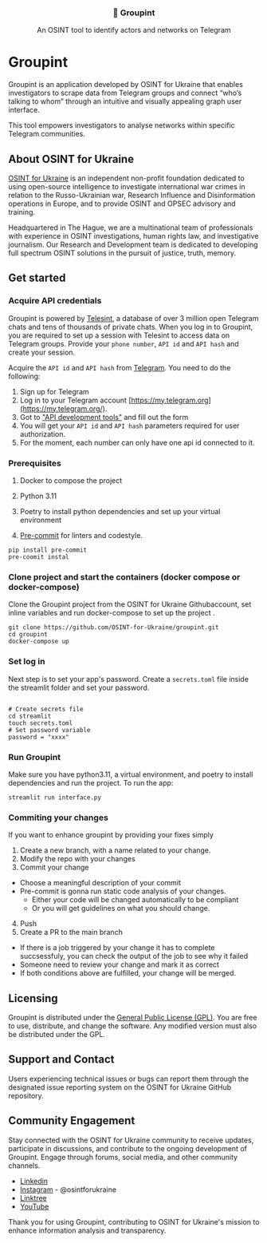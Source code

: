 <p align="center">


  <h3 align="center">📡 Groupint</h3>

  <p align="center">
    An OSINT tool to identify actors and networks on Telegram
   
  </p>
</p>

<!-- TABLE OF CONTENTS 
<details open="open">
  <summary>Table of Contents</summary>
  <ol>
    <li>
      <a href="#Groupint">Groupint</a>
    </li>
    <li><a href="#About OSINT for Ukraine">About OSINT for Ukraine</a>
    </li>
     <li><a href="#About OSINT for Ukraine">Get started</a>
    </li>
     </li>
     <li><a href="#About OSINT for Ukraine">License</a>
    </li>
     </li>
     <li><a href="#About OSINT for Ukraine">Support & Contact</a>
      </li>
     <li><a href="#About OSINT for Ukraine">Community Engagement</a>
    </li>
    </li>
  </ol>
</details>
-->


# Groupint

Groupint is an application developed by OSINT for Ukraine that enables investigators to scrape data from Telegram groups and connect “who’s talking to whom” through an intuitive and visually appealing graph user interface.

This tool empowers investigators to analyse networks within specific Telegram communities.

## About OSINT for Ukraine

[OSINT for Ukraine](https://www.osintforukraine.com/) is an independent non-profit foundation dedicated to using open-source intelligence to investigate international war crimes in relation to the Russo-Ukrainian war, Research Influence and Disinformation operations in Europe, and to provide OSINT and OPSEC advisory and training.
  
Headquartered in The Hague, we are a multinational team of professionals with experience in OSINT investigations, human rights law, and investigative journalism. Our Research and Development team is dedicated to developing full spectrum OSINT solutions in the pursuit of justice, truth, memory.

## Get started

### Acquire API credentials

Groupint is powered by [Telesint](https://telesint.dev/en/), a database of over 3 million open Telegram chats and tens of thousands of private chats. When you log in to Groupint, you are required to set up a session with Telesint to access data on Telegram groups. Provide your ``phone number``, ``API id`` and ``API hash`` and create your session.

Acquire the  ``API id`` and ``API hash`` from [Telegram](https://core.telegram.org/api/obtaining_api_id). You need to do the following:
1. Sign up for Telegram
2. Log in to your Telegram account [https://my.telegram.org](https://my.telegram.org/).
3. Got to ["API development tools"](https://my.telegram.org/apps) and fill out the form
4. You will get your ``API id`` and ``API hash`` parameters required for user authorization.
5. For the moment, each number can only have one api id connected to it. 

### Prerequisites

1.  Docker to compose the project
    
2.  Python 3.11
    
3.  Poetry to install python dependencies and set up your virtual environment

4.  [Pre-commit](https://pre-commit.com/) for linters and codestyle.
   ```
pip install pre-commit
pre-coomit instal
   ```
   

###  Clone project and start the containers (docker compose or docker-compose)

 Clone the Groupint project from the OSINT for Ukraine Githubaccount, set inline variables and run docker-compose to set up the project . 

```
git clone https://github.com/OSINT-for-Ukraine/groupint.git
cd groupint
docker-compose up
```
###  Set log in

Next step is to set your app's password. Create a  ``secrets.toml`` file inside the streamlit folder and set your password.

```

# Create secrets file 
cd streamlit 
touch secrets.toml
# Set password variable
password = "xxxx"
```
###  Run Groupint

Make sure you have python3.11, a virtual environment, and poetry to install dependencies and run the project. To run the app:
```
streamlit run interface.py
```

###  Commiting your changes

If you want to enhance groupint by providing your fixes simply 
1. Create a new branch, with a name related to your change.
2. Modify the repo with your changes
3. Commit your change
  - Choose a meaningful description of your commit
  - Pre-commit is gonna run static code analysis of your changes.
    - Either your code will be changed automatically to be compliant
    - Or you will get guidelines on what you should change.
4. Push
5. Create a PR to the main branch
  - If there is a job triggered by your change it has to complete succsessfuly, you can check the output of the job to see why it failed
  - Someone need to review your change and mark it as correct
  - If both conditions above are fulfilled, your change will be merged.
   

## Licensing

Groupint is distributed under the [General Public License (GPL)](https://www.gnu.org/licenses/agpl-3.0.en.html). You are free to use, distribute, and change the software. Any modified version must also be distributed under the GPL.


## Support and Contact

Users experiencing technical issues or bugs can report them through the designated issue reporting system on the OSINT for Ukraine GitHub repository.


## Community Engagement

Stay connected with the OSINT for Ukraine community to receive updates, participate in discussions, and contribute to the ongoing development of Groupint. Engage through forums, social media, and other community channels.

- [Linkedin](https://www.linkedin.com/company/osint-for-ukraine/mycompany/)
- [Instagram](https://www.instagram.com/osintforukraine/) - @osintforukraine
- [Linktree](https://linktr.ee/osintforukraine)
- [YouTube](https://www.youtube.com/@OSINTFORUKRAINE)


Thank you for using Groupint, contributing to OSINT for Ukraine's mission to enhance information analysis and transparency.
